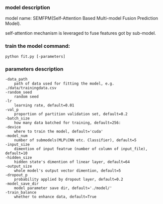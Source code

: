 ### model description
model name: SEMFPM(Self-Attention Based Multi-model Fusion Prediction Model).

self-attention mechanism is leveraged to fuse features got by sub-model.

### train the model command: 
    python fit.py [-parameters]
### parameters description
    -data_path 
        path of data used for fitting the model, e.g. ./data/trainingdata.csv
    -random_seed
        random seed
    -lr
        learning rate, default=0.01
    -val_p
        proportion of partition validation set, default=0.2
    -batch_size
        how many data batched for training, default=256:
    -device
        where to train the model, default='cuda'
    -model_num
        number of submodels(MLP\CNN etc. Classifier), default=5
    -input_size
        dimention of input featrue (number of column of input_file), default=10
    -hidden_size
        hidden state's dimention of linear layer, default=64
    -output_size
        whole model's output vector dimention, default=5
    -dropout_p
        probability applied by dropout layer, default=0.2
    -model_save_dir
        model parameter save dir, default='./model/'
    -train_balance
        whether to enhance data, default=True
